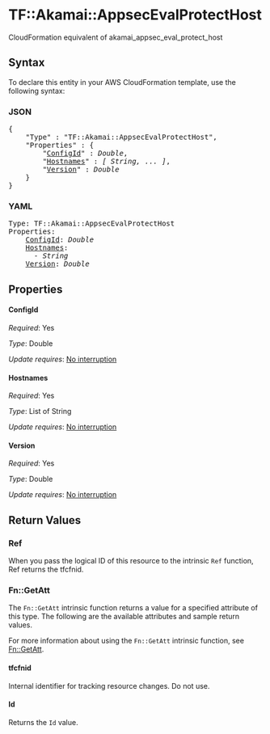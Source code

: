 # TF::Akamai::AppsecEvalProtectHost

CloudFormation equivalent of akamai_appsec_eval_protect_host

## Syntax

To declare this entity in your AWS CloudFormation template, use the following syntax:

### JSON

<pre>
{
    "Type" : "TF::Akamai::AppsecEvalProtectHost",
    "Properties" : {
        "<a href="#configid" title="ConfigId">ConfigId</a>" : <i>Double</i>,
        "<a href="#hostnames" title="Hostnames">Hostnames</a>" : <i>[ String, ... ]</i>,
        "<a href="#version" title="Version">Version</a>" : <i>Double</i>
    }
}
</pre>

### YAML

<pre>
Type: TF::Akamai::AppsecEvalProtectHost
Properties:
    <a href="#configid" title="ConfigId">ConfigId</a>: <i>Double</i>
    <a href="#hostnames" title="Hostnames">Hostnames</a>: <i>
      - String</i>
    <a href="#version" title="Version">Version</a>: <i>Double</i>
</pre>

## Properties

#### ConfigId

_Required_: Yes

_Type_: Double

_Update requires_: [No interruption](https://docs.aws.amazon.com/AWSCloudFormation/latest/UserGuide/using-cfn-updating-stacks-update-behaviors.html#update-no-interrupt)

#### Hostnames

_Required_: Yes

_Type_: List of String

_Update requires_: [No interruption](https://docs.aws.amazon.com/AWSCloudFormation/latest/UserGuide/using-cfn-updating-stacks-update-behaviors.html#update-no-interrupt)

#### Version

_Required_: Yes

_Type_: Double

_Update requires_: [No interruption](https://docs.aws.amazon.com/AWSCloudFormation/latest/UserGuide/using-cfn-updating-stacks-update-behaviors.html#update-no-interrupt)

## Return Values

### Ref

When you pass the logical ID of this resource to the intrinsic `Ref` function, Ref returns the tfcfnid.

### Fn::GetAtt

The `Fn::GetAtt` intrinsic function returns a value for a specified attribute of this type. The following are the available attributes and sample return values.

For more information about using the `Fn::GetAtt` intrinsic function, see [Fn::GetAtt](https://docs.aws.amazon.com/AWSCloudFormation/latest/UserGuide/intrinsic-function-reference-getatt.html).

#### tfcfnid

Internal identifier for tracking resource changes. Do not use.

#### Id

Returns the <code>Id</code> value.

